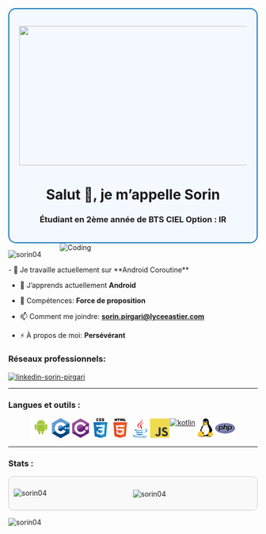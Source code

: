 <div align="center" style="border: 2px solid #0e75b6; border-radius: 15px; padding: 20px; background-color: #f4f9ff;">
  <p>
    <img src="https://www.meosis.fr/wp-content/uploads/2020/09/gif-code.gif" width="1000" height="281"/>
  </p>
  <h1>Salut 👋, je m’appelle Sorin</h1>
  <h3>Étudiant en 2ème année de BTS CIEL Option : IR</h3>
</div>

<img align="right" alt="Coding" width="400" src="https://cdn.dribbble.com/users/1162077/screenshots/3848914/programmer.gif">

<p align="left"> 
  <img src="https://komarev.com/ghpvc/?username=sorin04&label=Profile%20views&color=0e75b6&style=flat" alt="sorin04" /> 
</p>
- 🔭 Je travaille actuellement sur **Android Coroutine**

- 🌱 J’apprends actuellement **Android**

- 💬 Compétences: **Force de proposition**

- 📫 Comment me joindre: **sorin.pirgari@lyceeastier.com**

- ⚡ À propos de moi: **Persévérant**



<h3 align="left">Réseaux professionnels:</h3>
<p align="left">
  <a href="https://www.linkedin.com/in/sorin-pirgari-228a36309/" target="blank">
    <img align="center" src="https://raw.githubusercontent.com/rahuldkjain/github-profile-readme-generator/master/src/images/icons/Social/linked-in-alt.svg" alt="linkedin-sorin-pirgari" height="30" width="40" />
  </a>
</p>

---

<h3 align="left">Langues et outils :</h3>
<div align="center" style="display: flex; justify-content: center; flex-wrap: wrap;">
  <a href="https://developer.android.com" target="_blank" rel="noreferrer">
    <img src="https://raw.githubusercontent.com/devicons/devicon/master/icons/android/android-original-wordmark.svg" alt="android" width="40" height="40" />
  </a> 
  <a href="https://www.w3schools.com/cpp/" target="_blank" rel="noreferrer">
    <img src="https://raw.githubusercontent.com/devicons/devicon/master/icons/cplusplus/cplusplus-original.svg" alt="cplusplus" width="40" height="40" />
  </a> 
  <a href="https://www.w3schools.com/cs/" target="_blank" rel="noreferrer">
    <img src="https://raw.githubusercontent.com/devicons/devicon/master/icons/csharp/csharp-original.svg" alt="csharp" width="40" height="40" />
  </a> 
  <a href="https://www.w3schools.com/css/" target="_blank" rel="noreferrer">
    <img src="https://raw.githubusercontent.com/devicons/devicon/master/icons/css3/css3-original-wordmark.svg" alt="css3" width="40" height="40" />
  </a> 
  <a href="https://www.w3.org/html/" target="_blank" rel="noreferrer">
    <img src="https://raw.githubusercontent.com/devicons/devicon/master/icons/html5/html5-original-wordmark.svg" alt="html5" width="40" height="40" />
  </a> 
  <a href="https://www.java.com" target="_blank" rel="noreferrer">
    <img src="https://raw.githubusercontent.com/devicons/devicon/master/icons/java/java-original.svg" alt="java" width="40" height="40" />
  </a> 
  <a href="https://developer.mozilla.org/en-US/docs/Web/JavaScript" target="_blank" rel="noreferrer">
    <img src="https://raw.githubusercontent.com/devicons/devicon/master/icons/javascript/javascript-original.svg" alt="javascript" width="40" height="40" />
  </a> 
  <a href="https://kotlinlang.org" target="_blank" rel="noreferrer">
    <img src="https://www.vectorlogo.zone/logos/kotlinlang/kotlinlang-icon.svg" alt="kotlin" width="40" height="40" />
  </a> 
  <a href="https://www.linux.org/" target="_blank" rel="noreferrer">
    <img src="https://raw.githubusercontent.com/devicons/devicon/master/icons/linux/linux-original.svg" alt="linux" width="40" height="40" />
  </a> 
  <a href="https://www.php.net" target="_blank" rel="noreferrer">
    <img src="https://raw.githubusercontent.com/devicons/devicon/master/icons/php/php-original.svg" alt="php" width="40" height="40" />
  </a> 
</div>

---

<h3 align="left">Stats :</h3>
<div align="center" style="border: 1px solid #ccc; border-radius: 10px; padding: 10px; background-color: #f9f9f9;">
  <p>
    <img align="left" src="https://github-readme-stats.vercel.app/api/top-langs?username=sorin04&show_icons=true&locale=en&layout=compact&langs_count=8&card_width=500&langs=c%2B%2B%2Cjava%2Cpython%2Ckotlin%2Chtml%2Ccss%2Cphp%2Cjavascript%2Ccsharp" alt="sorin04" />

  </p>

  <p>
    <img align="center" src="https://github-readme-stats.vercel.app/api?username=sorin04&show_icons=true&locale=en" alt="sorin04" />
  </p>
</div>

<p><img align="center" src="https://github-readme-streak-stats.herokuapp.com/?user=sorin04&" alt="sorin04" /></p>

